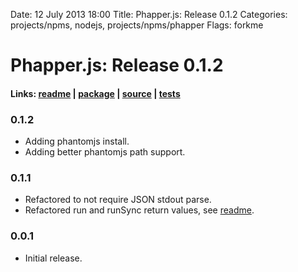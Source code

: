 Date: 12 July 2013 18:00
Title: Phapper.js: Release 0.1.2
Categories: projects/npms, nodejs, projects/npms/phapper
Flags: forkme

# Phapper.js: Release 0.1.2

#### Links: [readme](/projects/npms/phapper) | [package](https://npmjs.org/package/phapper) | [source](https://github.com/jmervine/phapper) | [tests](https://travis-ci.org/jmervine/phapper)

### 0.1.2

* Adding phantomjs install.
* Adding better phantomjs path support.

### 0.1.1

* Refactored to not require JSON stdout parse.
* Refactored run and runSync return values, see [readme](/projects/npms/phapper).

### 0.0.1

* Initial release.


